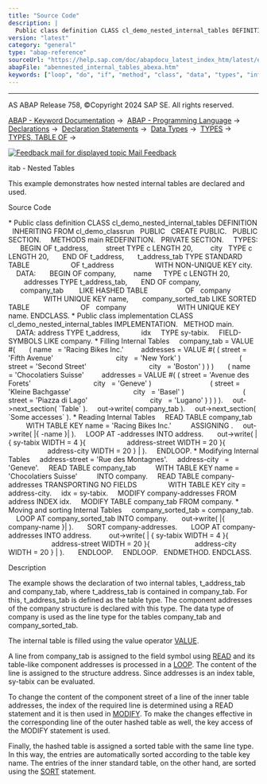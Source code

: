 ```yaml
---
title: "Source Code"
description: |
  Public class definition CLASS cl_demo_nested_internal_tables DEFINITION INHERITING FROM cl_demo_classrun PUBLIC CREATE PUBLIC. PUBLIC SECTION. METHODS main REDEFINITION. PRIVATE SECTION. TYPES: BEGIN OF t_address, street TYPE c LENGTH 20, city   TYPE c LENGTH 20, END OF t_address, t_addr
version: "latest"
category: "general"
type: "abap-reference"
sourceUrl: "https://help.sap.com/doc/abapdocu_latest_index_htm/latest/en-US/abennested_internal_tables_abexa.htm"
abapFile: "abennested_internal_tables_abexa.htm"
keywords: ["loop", "do", "if", "method", "class", "data", "types", "internal-table", "field-symbol", "abennested", "internal", "tables", "abexa"]
---
```


* * *

AS ABAP Release 758, ©Copyright 2024 SAP SE. All rights reserved.

[ABAP - Keyword Documentation](https://help.sap.com/doc/abapdocu_latest_index_htm/latest/en-US/abenabap.htm) →  [ABAP - Programming Language](https://help.sap.com/doc/abapdocu_latest_index_htm/latest/en-US/abenabap_reference.htm) →  [Declarations](https://help.sap.com/doc/abapdocu_latest_index_htm/latest/en-US/abendeclarations.htm) →  [Declaration Statements](https://help.sap.com/doc/abapdocu_latest_index_htm/latest/en-US/abenabap_declarations.htm) →  [Data Types](https://help.sap.com/doc/abapdocu_latest_index_htm/latest/en-US/abentypes_statements.htm) →  [TYPES](https://help.sap.com/doc/abapdocu_latest_index_htm/latest/en-US/abaptypes.htm) →  [TYPES, TABLE OF](https://help.sap.com/doc/abapdocu_latest_index_htm/latest/en-US/abaptypes_itab.htm) → 

 [![](Mail.gif?object=Mail.gif "Feedback mail for displayed topic") Mail Feedback](mailto:f1_help@sap.com?subject=Feedback%20on%20ABAP%20Documentation&body=Document:%20itab%20-%20Nested%20Tables%2C%20ABENNESTED_INTERNAL_TABLES_ABEXA%2C%20758%0D%0A%0D%0AError:%0D%0A%0D%0A%0D%0A%0D%0ASuggestion%20for%20improvement:)

itab - Nested Tables

This example demonstrates how nested internal tables are declared and used.

Source Code   

\* Public class definition
CLASS cl\_demo\_nested\_internal\_tables DEFINITION
  INHERITING FROM cl\_demo\_classrun
  PUBLIC
  CREATE PUBLIC.
  PUBLIC SECTION.
    METHODS main REDEFINITION.
  PRIVATE SECTION.
    TYPES:
      BEGIN OF t\_address,
        street TYPE c LENGTH 20,
        city   TYPE c LENGTH 20,
      END OF t\_address,
      t\_address\_tab TYPE STANDARD TABLE
                    OF t\_address
                    WITH NON-UNIQUE KEY city.
    DATA:
      BEGIN OF company,
        name      TYPE c LENGTH 20,
        addresses TYPE t\_address\_tab,
      END OF company,
      company\_tab        LIKE HASHED TABLE
                  OF   company
                  WITH UNIQUE KEY name,
      company\_sorted\_tab LIKE SORTED TABLE
                         OF   company
                         WITH UNIQUE KEY name.
ENDCLASS.
\* Public class implementation
CLASS cl\_demo\_nested\_internal\_tables IMPLEMENTATION.
  METHOD main.
    DATA: address TYPE t\_address,
          idx     TYPE sy-tabix.
    FIELD-SYMBOLS <fs> LIKE company.
\* Filling Internal Tables
    company\_tab = VALUE #(
      ( name   = 'Racing Bikes Inc.'
        addresses = VALUE #( ( street = 'Fifth Avenue'
                               city   = 'New York' )
                             ( street = 'Second Street'
                               city   = 'Boston' ) ) )
      ( name   = 'Chocolatiers Suisse'
        addresses = VALUE #( ( street = 'Avenue des Forets'
                               city   = 'Geneve' )
                             ( street = 'Kleine Bachgasse'
                               city   = 'Basel' )
                             ( street = 'Piazza di Lago'
                               city   = 'Lugano' ) ) ) ).
    out->next\_section( \`Table\` ).
    out->write( company\_tab ).
    out->next\_section( \`Some accesses\` ).
\* Reading Internal Tables
    READ TABLE company\_tab
         WITH TABLE KEY name = 'Racing Bikes Inc.'
         ASSIGNING <fs>.
    out->write( |{ <fs>-name }| ).
    LOOP AT <fs>-addresses INTO address.
      out->write( | { sy-tabix WIDTH = 4 }{
                    address-street WIDTH = 20 }{
                    address-city WIDTH = 20 } | ).
    ENDLOOP.
\* Modifying Internal Tables
    address-street = 'Rue des Montagnes'.
    address-city   = 'Geneve'.
    READ TABLE company\_tab
         WITH TABLE KEY name = 'Chocolatiers Suisse'
         INTO company.
    READ TABLE company-addresses TRANSPORTING NO FIELDS
               WITH TABLE KEY city = address-city.
    idx = sy-tabix.
    MODIFY company-addresses FROM address INDEX idx.
    MODIFY TABLE company\_tab FROM company.
\* Moving and sorting Internal Tables
    company\_sorted\_tab = company\_tab.
    LOOP AT company\_sorted\_tab INTO company.
      out->write( |{ company-name }| ).
      SORT company-addresses.
      LOOP AT company-addresses INTO address.
        out->write( | { sy-tabix WIDTH = 4 }{
                      address-street WIDTH = 20 }{
                      address-city WIDTH = 20 } | ).
      ENDLOOP.
    ENDLOOP.
  ENDMETHOD.
ENDCLASS.

Description   

The example shows the declaration of two internal tables, t\_address\_tab and company\_tab, where t\_address\_tab is contained in company\_tab. For this, t\_address\_tab is defined as the table type. The component addresses of the company structure is declared with this type. The data type of company is used as the line type for the tables company\_tab and company\_sorted\_tab.

The internal table is filled using the value operator [VALUE](https://help.sap.com/doc/abapdocu_latest_index_htm/latest/en-US/abenconstructor_expression_value.htm).

A line from company\_tab is assigned to the field symbol <fs> using [READ](https://help.sap.com/doc/abapdocu_latest_index_htm/latest/en-US/abapread_table.htm) and its table-like component addresses is processed in a [LOOP](https://help.sap.com/doc/abapdocu_latest_index_htm/latest/en-US/abaploop_at_itab_shortref.htm). The content of the line is assigned to the structure address. Since addresses is an index table, sy-tabix can be evaluated.

To change the content of the component street of a line of the inner table addresses, the index of the required line is determined using a READ statement and it is then used in [MODIFY](https://help.sap.com/doc/abapdocu_latest_index_htm/latest/en-US/abapmodify_itab.htm). To make the changes effective in the corresponding line of the outer hashed table as well, the key access of the MODIFY statement is used.

Finally, the hashed table is assigned a sorted table with the same line type. In this way, the entries are automatically sorted according to the table key name. The entries of the inner standard table, on the other hand, are sorted using the [SORT](https://help.sap.com/doc/abapdocu_latest_index_htm/latest/en-US/abapsort_itab.htm) statement.